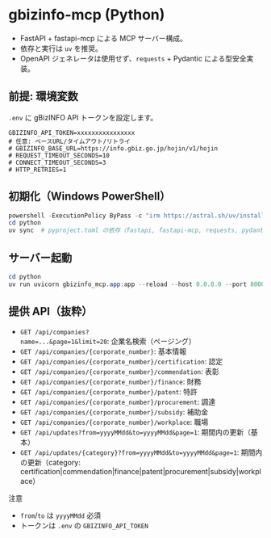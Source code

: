 # gbizinfo-mcp (Python)

- FastAPI + fastapi-mcp による MCP サーバー構成。
- 依存と実行は `uv` を推奨。
- OpenAPI ジェネレータは使用せず、`requests` + Pydantic による型安全実装。

## 前提: 環境変数

`.env` に gBizINFO API トークンを設定します。

```
GBIZINFO_API_TOKEN=xxxxxxxxxxxxxxxx
# 任意: ベースURL/タイムアウト/リトライ
# GBIZINFO_BASE_URL=https://info.gbiz.go.jp/hojin/v1/hojin
# REQUEST_TIMEOUT_SECONDS=10
# CONNECT_TIMEOUT_SECONDS=3
# HTTP_RETRIES=1
```

## 初期化（Windows PowerShell）

```powershell
powershell -ExecutionPolicy ByPass -c "irm https://astral.sh/uv/install.ps1 | iex"
cd python
uv sync  # pyproject.toml の依存（fastapi, fastapi-mcp, requests, pydantic など）を解決
```

## サーバー起動

```powershell
cd python
uv run uvicorn gbizinfo_mcp.app:app --reload --host 0.0.0.0 --port 8000
```

## 提供 API（抜粋）

- `GET /api/companies?name=...&page=1&limit=20`: 企業名検索（ページング）
- `GET /api/companies/{corporate_number}`: 基本情報
- `GET /api/companies/{corporate_number}/certification`: 認定
- `GET /api/companies/{corporate_number}/commendation`: 表彰
- `GET /api/companies/{corporate_number}/finance`: 財務
- `GET /api/companies/{corporate_number}/patent`: 特許
- `GET /api/companies/{corporate_number}/procurement`: 調達
- `GET /api/companies/{corporate_number}/subsidy`: 補助金
- `GET /api/companies/{corporate_number}/workplace`: 職場
- `GET /api/updates?from=yyyyMMdd&to=yyyyMMdd&page=1`: 期間内の更新（基本）
- `GET /api/updates/{category}?from=yyyyMMdd&to=yyyyMMdd&page=1`: 期間内の更新（category: certification|commendation|finance|patent|procurement|subsidy|workplace）

注意

- `from`/`to` は `yyyyMMdd` 必須
- トークンは `.env` の `GBIZINFO_API_TOKEN`
